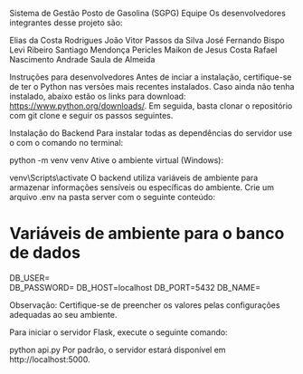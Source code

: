 Sistema de Gestão Posto de Gasolina (SGPG)
Equipe
Os desenvolvedores integrantes desse projeto são:

Elias da Costa Rodrigues
João Vitor Passos da Silva
José Fernando Bispo
Levi Ribeiro Santiago Mendonça
Pericles Maikon de Jesus Costa
Rafael Nascimento Andrade
Saula de Almeida

Instruções para desenvolvedores
Antes de inciar a instalação, certifique-se de ter o Python nas versões mais recentes instalados. Caso ainda não tenha instalado, abaixo estão os links para download: https://www.python.org/downloads/. Em seguida, basta clonar o repositório com git clone e seguir os passos seguintes.

Instalação do Backend
Para instalar todas as dependências do servidor use o com o comando no terminal:

python -m venv venv
Ative o ambiente virtual (Windows):

venv\Scripts\activate
O backend utiliza variáveis de ambiente para armazenar informações sensíveis ou específicas do ambiente. Crie um arquivo .env na pasta server com o seguinte conteúdo:

# Variáveis de ambiente para o banco de dados
DB_USER=<br/>
DB_PASSWORD=
DB_HOST=localhost
DB_PORT=5432
DB_NAME=

Observação: Certifique-se de preencher os valores pelas configurações adequadas ao seu ambiente.

Para iniciar o servidor Flask, execute o seguinte comando:

python api.py
Por padrão, o servidor estará disponível em http://localhost:5000.
